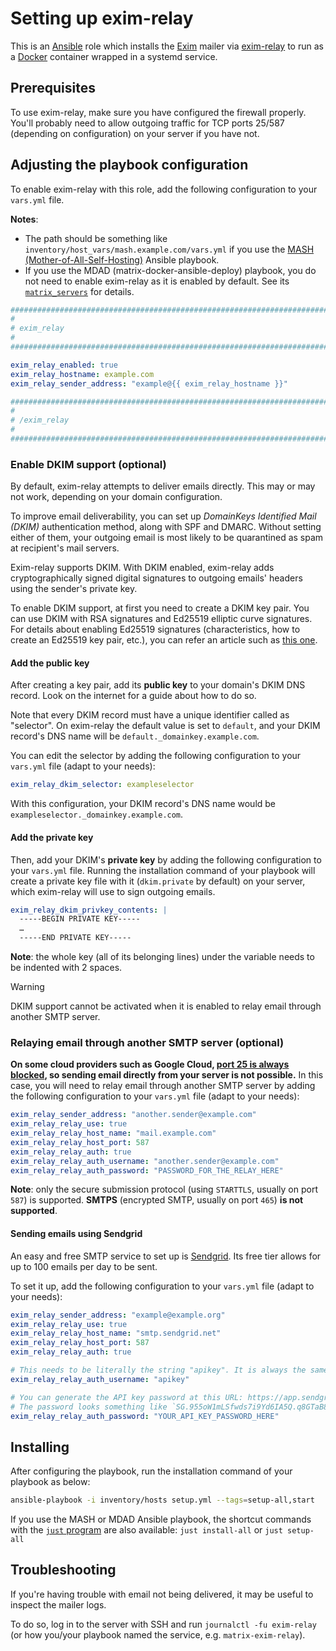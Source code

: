 <!--
SPDX-FileCopyrightText: 2018 - 2024 Slavi Pantaleev
SPDX-FileCopyrightText: 2019 Eduardo Beltrame
SPDX-FileCopyrightText: 2020 - 2025 MDAD project contributors
SPDX-FileCopyrightText: 2024 - 2025 Suguru Hirahara

SPDX-License-Identifier: AGPL-3.0-or-later
-->

# Setting up exim-relay

This is an [Ansible](https://www.ansible.com/) role which installs the [Exim](https://www.exim.org/) mailer via [exim-relay](https://github.com/devture/exim-relay) to run as a [Docker](https://www.docker.com/) container wrapped in a systemd service.

## Prerequisites

To use exim-relay, make sure you have configured the firewall properly. You'll probably need to allow outgoing traffic for TCP ports 25/587 (depending on configuration) on your server if you have not.

## Adjusting the playbook configuration

To enable exim-relay with this role, add the following configuration to your `vars.yml` file.

**Notes**:
- The path should be something like `inventory/host_vars/mash.example.com/vars.yml` if you use the [MASH (Mother-of-All-Self-Hosting)](https://github.com/mother-of-all-self-hosting/mash-playbook) Ansible playbook.
- If you use the MDAD (matrix-docker-ansible-deploy) playbook, you do not need to enable exim-relay as it is enabled by default. See its [`matrix_servers`](https://github.com/spantaleev/matrix-docker-ansible-deploy/blob/master/group_vars/matrix_servers) for details.

```yaml
########################################################################
#                                                                      #
# exim_relay                                                           #
#                                                                      #
########################################################################

exim_relay_enabled: true
exim_relay_hostname: example.com
exim_relay_sender_address: "example@{{ exim_relay_hostname }}"

########################################################################
#                                                                      #
# /exim_relay                                                          #
#                                                                      #
########################################################################
```

### Enable DKIM support (optional)

By default, exim-relay attempts to deliver emails directly. This may or may not work, depending on your domain configuration.

To improve email deliverability, you can set up *DomainKeys Identified Mail (DKIM)* authentication method, along with SPF and DMARC. Without setting either of them, your outgoing email is most likely to be quarantined as spam at recipient's mail servers.

Exim-relay supports DKIM. With DKIM enabled, exim-relay adds cryptographically signed digital signatures to outgoing emails' headers using the sender's private key.

To enable DKIM support, at first you need to create a DKIM key pair. You can use DKIM with RSA signatures and Ed25519 elliptic curve signatures. For details about enabling Ed25519 signatures (characteristics, how to create an Ed25519 key pair, etc.), you can refer an article such as [this one](https://www.mailhardener.com/kb/how-to-use-dkim-with-ed25519).

#### Add the public key

After creating a key pair, add its **public key** to your domain's DKIM DNS record. Look on the internet for a guide about how to do so.

Note that every DKIM record must have a unique identifier called as "selector". On exim-relay the default value is set to `default`, and your DKIM record's DNS name will be `default._domainkey.example.com`.

You can edit the selector by adding the following configuration to your `vars.yml` file (adapt to your needs):

```yaml
exim_relay_dkim_selector: exampleselector
```

With this configuration, your DKIM record's DNS name would be `exampleselector._domainkey.example.com`.

#### Add the private key

Then, add your DKIM's **private key** by adding the following configuration to your `vars.yml` file. Running the installation command of your playbook will create a private key file with it (`dkim.private` by default) on your server, which exim-relay will use to sign outgoing emails.

```yaml
exim_relay_dkim_privkey_contents: |
  -----BEGIN PRIVATE KEY-----
  …
  -----END PRIVATE KEY-----
```

**Note**: the whole key (all of its belonging lines) under the variable needs to be indented with 2 spaces.

> [!WARNING]
> DKIM support cannot be activated when it is enabled to relay email through another SMTP server.

### Relaying email through another SMTP server (optional)

**On some cloud providers such as Google Cloud, [port 25 is always blocked](https://cloud.google.com/compute/docs/tutorials/sending-mail/), so sending email directly from your server is not possible.** In this case, you will need to relay email through another SMTP server by adding the following configuration to your `vars.yml` file (adapt to your needs):

```yaml
exim_relay_sender_address: "another.sender@example.com"
exim_relay_relay_use: true
exim_relay_relay_host_name: "mail.example.com"
exim_relay_relay_host_port: 587
exim_relay_relay_auth: true
exim_relay_relay_auth_username: "another.sender@example.com"
exim_relay_relay_auth_password: "PASSWORD_FOR_THE_RELAY_HERE"
```

**Note**: only the secure submission protocol (using `STARTTLS`, usually on port `587`) is supported. **SMTPS** (encrypted SMTP, usually on port `465`) **is not supported**.

#### Sending emails using Sendgrid

An easy and free SMTP service to set up is [Sendgrid](https://sendgrid.com/). Its free tier allows for up to 100 emails per day to be sent.

To set it up, add the following configuration to your `vars.yml` file (adapt to your needs):

```yaml
exim_relay_sender_address: "example@example.org"
exim_relay_relay_use: true
exim_relay_relay_host_name: "smtp.sendgrid.net"
exim_relay_relay_host_port: 587
exim_relay_relay_auth: true

# This needs to be literally the string "apikey". It is always the same for Sendgrid.
exim_relay_relay_auth_username: "apikey"

# You can generate the API key password at this URL: https://app.sendgrid.com/settings/api_keys
# The password looks something like `SG.955oW1mLSfwds7i9Yd6IA5Q.q8GTaB8q9kGDzasegdG6u95fQ-6zkdwrPP8bOeuI`.
exim_relay_relay_auth_password: "YOUR_API_KEY_PASSWORD_HERE"
```

## Installing

After configuring the playbook, run the installation command of your playbook as below:

```sh
ansible-playbook -i inventory/hosts setup.yml --tags=setup-all,start
```

If you use the MASH or MDAD Ansible playbook, the shortcut commands with the [`just` program](https://github.com/spantaleev/matrix-docker-ansible-deploy/blob/master/docs/just.md) are also available: `just install-all` or `just setup-all`

## Troubleshooting

If you're having trouble with email not being delivered, it may be useful to inspect the mailer logs.

To do so, log in to the server with SSH and run `journalctl -fu exim-relay` (or how you/your playbook named the service, e.g. `matrix-exim-relay`).
